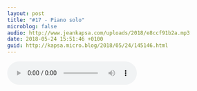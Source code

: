 ```yaml
---
layout: post
title: "#17 - Piano solo"
microblog: false
audio: http://www.jeankapsa.com/uploads/2018/e8ccf91b2a.mp3
date: 2018-05-24 15:51:46 +0100
guid: http://kapsa.micro.blog/2018/05/24/145146.html
---
```

<audio controls="controls" src="http://www.jeankapsa.com/uploads/2018/e8ccf91b2a.mp3" />
